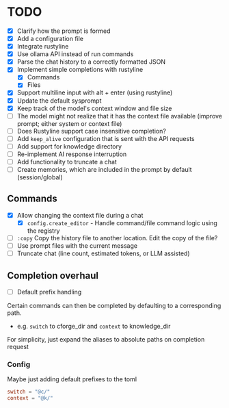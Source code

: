 # TODO

- [x] Clarify how the prompt is formed
- [x] Add a configuration file
- [x] Integrate rustyline
- [x] Use ollama API instead of run commands
- [x] Parse the chat history to a correctly formatted JSON
- [x] Implement simple completions with rustyline
    - [x] Commands
    - [x] Files
- [x] Support multiline input with alt + enter (using rustyline)
- [x] Update the default sysprompt
- [x] Keep track of the model's context window and file size
- [ ] The model might not realize that it has the context file available (improve prompt; either system or context file)
- [ ] Does Rustyline support case insensitive completion?
- [ ] Add `keep_alive` configuration that is sent with the API requests
- [ ] Add support for knowledge directory
- [ ] Re-implement AI response interruption
- [ ] Add functionality to truncate a chat
- [ ] Create memories, which are included in the prompt by default (session/global)

## Commands

- [x] Allow changing the context file during a chat
    - [x] `config.create_editor` - Handle command/file command logic using the registry
- [ ] `:copy` Copy the history file to another location. Edit the copy of the file?
- [ ] Use prompt files with the current message
- [ ] Truncate chat (line count, estimated tokens, or LLM assisted)

## Completion overhaul
- [ ] Default prefix handling

Certain commands can then be completed by defaulting to a corresponding path.
* e.g. `switch` to cforge_dir and `context` to knowledge_dir

For simplicity, just expand the aliases to absolute paths on completion request

### Config
Maybe just adding default prefixes to the toml

```toml
switch = "@c/"
context = "@k/"
```


